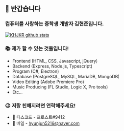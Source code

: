 ## 👋 반갑습니다

### 컴퓨터를 사랑하는 중학생 개발자 김현준입니다.

[![KHJKR github stats](https://github-readme-stats.vercel.app/api?username=khjkr)](https://github.com/khjkr)

### 📚 제가 할 수 있는 것들입니다!
- Frontend (HTML, CSS, Javascript, jQuery)
- Backend (Express, Node.js, Typescript)
- Program (C#, Electron)
- Database (PostgreSQL, MySQL, MariaDB, MongoDB)
- Video Editing (Adobe Premiere Pro)
- Music Producing (FL Studio, Logic X, Pro tools)
- Etc...

### 😉 저랑 친해지려면 연락해주세요!
- 💬 디스코드 - 프로스트#9412
- 📧 메일 - hyunjun5216@naver.com
